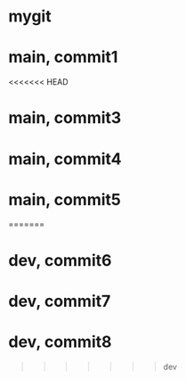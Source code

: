 # mygit
# main, commit1
<<<<<<< HEAD
# main, commit3
# main, commit4
# main, commit5
=======
# dev, commit6
# dev, commit7
# dev, commit8
>>>>>>> dev
